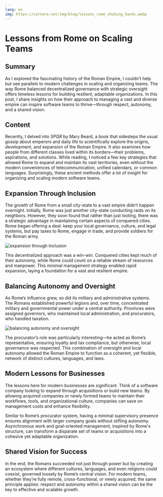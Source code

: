 ```yaml
---
lang: en
img: https://carnero.net/img/blog/lessons_rome_shaking_hands.webp
---
```


# Lessons from Rome on Scaling Teams

## Summary

As I explored the fascinating history of the Roman Empire, I couldn’t help but see parallels to modern challenges in scaling and organizing teams. The way Rome balanced decentralized governance with strategic oversight offers timeless lessons for building resilient, adaptable organizations. In this post, I share insights on how their approach to managing a vast and diverse empire can inspire software teams to thrive—through respect, autonomy, and a shared vision.

## Content

Recently, I delved into _SPQR_ by Mary Beard, a book that sidesteps the usual gossip about emperors and daily life to scientifically explore the origins, development, and expansion of the Roman Empire. It also examines how people from different classes lived within its borders—their problems, aspirations, and solutions. While reading, I noticed a few key strategies that allowed Rome to expand and maintain its vast territories, even without the modern conveniences of telecommunication, unified calendars, or common languages. Surprisingly, these ancient methods offer a lot of insight for organizing and scaling modern software teams.

## Expansion Through Inclusion

The growth of Rome from a small city-state to a vast empire didn’t happen overnight. Initially, Rome was just another city-state conducting raids on its neighbors. However, they soon found that rather than just looting, there was a strategic advantage in maintaining certain aspects of conquered cities. Rome began offering a deal: keep your local governance, culture, and legal systems, but pay taxes to Rome, engage in trade, and provide soldiers for the Roman army.

![expansion through inclusion](/img/blog/lessons_rome_shaking_hands.webp)

This decentralized approach was a win-win. Conquered cities kept much of their autonomy, while Rome could count on a reliable stream of resources and manpower. This minimal management strategy enabled rapid expansion, laying a foundation for a vast and resilient empire.

## Balancing Autonomy and Oversight

As Rome’s influence grew, so did its military and administrative systems. The Romans established powerful legions and, over time, concentrated military and governmental power under a central authority. Provinces were assigned governors, who maintained local administration, and procurators, who handled taxation.

![balancing autonomy and oversight](/img/blog/lessons_rome_oversight.webp)

The procurator’s role was particularly interesting—he acted as Rome’s representative, ensuring loyalty and tax compliance, but otherwise, local governance was respected. This combination of oversight and local autonomy allowed the Roman Empire to function as a coherent, yet flexible, network of distinct cultures, languages, and laws.

## Modern Lessons for Businesses

The lessons here for modern businesses are significant. Think of a software company looking to expand through acquisitions or build new teams. By allowing acquired companies or newly formed teams to maintain their workflows, tools, and organizational culture, companies can save on management costs and enhance flexibility.

Similar to Rome’s procurator system, having a minimal supervisory presence ensures alignment with larger company goals without stifling autonomy. Asynchronous work and goal-oriented management, inspired by Rome's structure, can transform a disparate set of teams or acquisitions into a cohesive yet adaptable organization.

## Shared Vision for Success

In the end, the Romans succeeded not just through power but by creating an ecosystem where different cultures, languages, and even religions could coexist, governed loosely by Rome’s central vision. For modern teams, whether they’re fully remote, cross-functional, or newly acquired, the same principle applies: respect and autonomy within a shared vision can be the key to effective and scalable growth.
